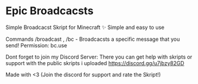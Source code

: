 # Epic Broadcacsts
Simple Broadcacst Skript for Minecraft
✨ Simple and easy to use

Commands /broadcast <text>, /bc <text> - Broadcacsts a specific message that you send!
Permission: bc.use

Dont forget to join my Discord Server:
There you can get help with skripts or support with the public skripts i uploaded
https://discord.gg/u7jbzy82GD

Made with <3
(Join the discord for support and rate the Skript!)
